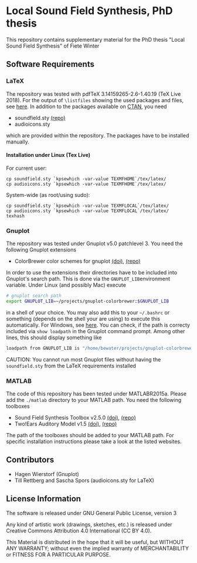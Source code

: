 # Local Sound Field Synthesis, PhD thesis

This repository contains supplementary material for the PhD thesis "Local Sound Field Synthesis" of Fiete Winter

## Software Requirements

### LaTeX

The repository was tested with pdfTeX 3.14159265-2.6-1.40.19 (TeX Live 2018). For the output of ``\listfiles`` showing the used packages and files, see [here](listfiles.log). In addition to the packages available on [CTAN](https://ctan.org), you need
* soundfield.sty [(repo)](https://github.com/fietew/soundfield)
* audioicons.sty

which are provided within the repository. The packages have to be installed manually.

#### Installation under Linux (Tex Live)

For current user:
``` 
cp soundfield.sty `kpsewhich -var-value TEXMFHOME`/tex/latex/ 
cp audioicons.sty `kpsewhich -var-value TEXMFHOME`/tex/latex/ 
```
System-wide (as root/using sudo):
```
cp soundfield.sty `kpsewhich -var-value TEXMFLOCAL`/tex/latex/
cp audioicons.sty `kpsewhich -var-value TEXMFLOCAL`/tex/latex/
texhash
```

### Gnuplot

The repository was tested under Gnuplot v5.0 patchlevel 3. You need the following Gnuplot extensions

* ColorBrewer color schemes for gnuplot [(doi)](https://doi.org/10.5281/zenodo.10282), [(repo)](https://github.com/aschn/gnuplot-colorbrewer)

In order to use the extensions their directories have to be included into Gnuplot's search path. This is done via the ``GNUPLOT_LIB``environment variable. Under Linux (and possibly Mac) execute

```Bash
# gnuplot search path
export GNUPLOT_LIB=~/projects/gnuplot-colorbrewer:$GNUPLOT_LIB
```

in a shell of your choice. You may also add this to your ``~/.bashrc`` or something (depends on the shell your are using) to execute this automatically. For Windows, see [here](https://www.computerhope.com/issues/ch000549.html). You can check, if the path is correcty included via ``show loadpath`` in the Gnuplot command prompt. Among other lines, this should display something like

```Bash
loadpath from GNUPLOT_LIB is "/home/bewater/projects/gnuplot-colorbrewer"
```
CAUTION: You cannot run most Gnuplot files without having the `soundfield.sty` from the LaTeX requirements installed

### MATLAB

The code of this repository has been tested under MATLABR2015a. Please add
the ``./matlab`` directory to your MATLAB path. You need the following toolboxes

* Sound Field Synthesis Toolbox v2.5.0 [(doi)](https://doi.org/10.5281/zenodo.2597212), [(repo)](https://github.com/sfstoolbox/sfs-matlab)
* Two!Ears Auditory Model v1.5 [(doi)](https://doi.org/10.5281/zenodo.1458420), [(repo)](https://github.com/TWOEARS/TwoEars)

The path of the toolboxes should be added to your MATLAB path. For specific installation instructions please take a look at the
listed websites.

## Contributors

* Hagen Wierstorf (Gnuplot)
* Till Rettberg and Sascha Spors (audioicons.sty for LaTeX)

## License Information

The software is released under GNU General Public License, version 3 

Any kind of artistic work (drawings, sketches, etc.) is released under Creative Commons Attribution 4.0 International (CC BY 4.0). 

This Material is distributed in the hope that it will be useful, but WITHOUT ANY WARRANTY; without even the implied warranty of MERCHANTABILITY or FITNESS FOR A PARTICULAR PURPOSE.
